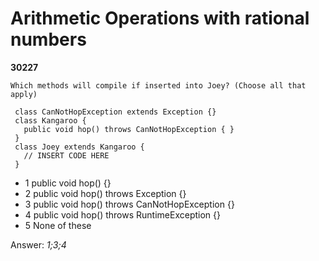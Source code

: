Arithmetic Operations with rational numbers
===========================================
**30227**
```
Which methods will compile if inserted into Joey? (Choose all that apply) 
 
 class CanNotHopException extends Exception {} 
 class Kangaroo { 
   public void hop() throws CanNotHopException { } 
 } 
 class Joey extends Kangaroo { 
   // INSERT CODE HERE 
 }
```


- 1 public void hop() {}
- 2 public void hop() throws Exception {}
- 3 public void hop() throws CanNotHopException {}
- 4 public void hop() throws RuntimeException {}
- 5 None of these

Answer: *1;3;4*

